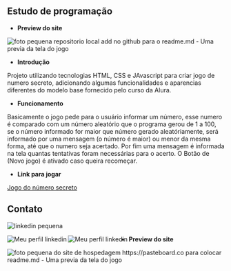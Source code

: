 ## Estudo de programação

- **Preview do site**

![foto pequena repositorio local add no github para o readme.md - Uma previa da tela do jogo](https://github.com/user-attachments/assets/3328cb3f-d873-48cb-a702-01448b8bab43)


- **Introdução**

Projeto utilizando tecnologias HTML, CSS e JAvascript para criar jogo de numero secreto, adicionando algumas funcionalidades e aparencias diferentes do modelo base fornecido pelo curso da Alura.

- **Funcionamento**

Basicamente o jogo pede para o usuário informar um número, esse numero é comparado com um número aleatório que o programa gerou de 1 a 100, se o número informado for maior que número gerado aleatóriamente, será informado por uma mensagem (o número é maior) ou menor da mesma forma, até que o numero seja acertado. Por fim uma mensagem é informada na tela quantas tentativas foram necessárias para o acerto. O Botão de (Novo jogo) é ativado caso queira recomeçar.

- **Link para jogar**

[Jogo do número secreto](http://127.0.0.1:5500/index.html)


## Contato

![linkedin pequena](https://github.com/user-attachments/assets/57556b6a-7bd6-4b64-8537-7e21e9629486)

<a href="https://www.linkedin.com/in/fernando-barros-2140b344/"><img src="https://github.com/user-attachments/assets/57556b6a-7bd6-4b64-8537-7e21e9629486" align="left" alt="Meu perfil linkedin" /></a>


<a href="https://www.linkedin.com/in/fernando-barros-2140b344/"><img src="https://png.pngtree.com/element_our/20190528/ourmid/pngtree-linkedin-free-png-image-image_1144393.jpg" align="left" alt="Meu perfil linkedin" /></a>


- **Preview do site**

![foto pequena do site de hospedagem https://pasteboard.co para colocar readme.md - Uma previa da tela do jogo](https://gcdnb.pbrd.co/images/F8KVE9qMWr8k.png?o=1)

